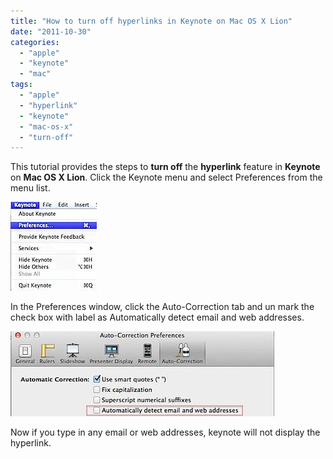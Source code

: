 ```yaml
---
title: "How to turn off hyperlinks in Keynote on Mac OS X Lion"
date: "2011-10-30"
categories: 
  - "apple"
  - "keynote"
  - "mac"
tags: 
  - "apple"
  - "hyperlink"
  - "keynote"
  - "mac-os-x"
  - "turn-off"
---
```


This tutorial provides the steps to **turn off** the **hyperlink** feature in **Keynote** on **Mac OS X Lion**. Click the Keynote menu and select Preferences from the menu list.

![Keynote Preferences](images/201110302305.jpg)

In the Preferences window, click the Auto-Correction tab and un mark the check box with label as Automatically detect email and web addresses.

![disbale hyperlinks in Keynote](images/201110302309.jpg)

Now if you type in any email or web addresses, keynote will not display the hyperlink.
